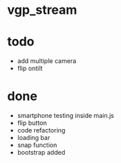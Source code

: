 # vgp_stream

# todo
- add multiple camera
- flip ontilt

# done
- smartphone testing inside main.js
- flip button
- code refactoring
- loading bar
- snap function
- bootstrap added
